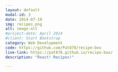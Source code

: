 ```yaml
---
layout: default
modal-id: 3
date: 2014-07-19
img: recipes.png
alt: image-alt
#project-date: April 2014
#client: Start Bootstrap
category: Web Development
code: https://github.com/Pat878/recipe-box
live-link: https://pat878.github.io/recipe-box/
description: "React! Recipes!"

---
```

